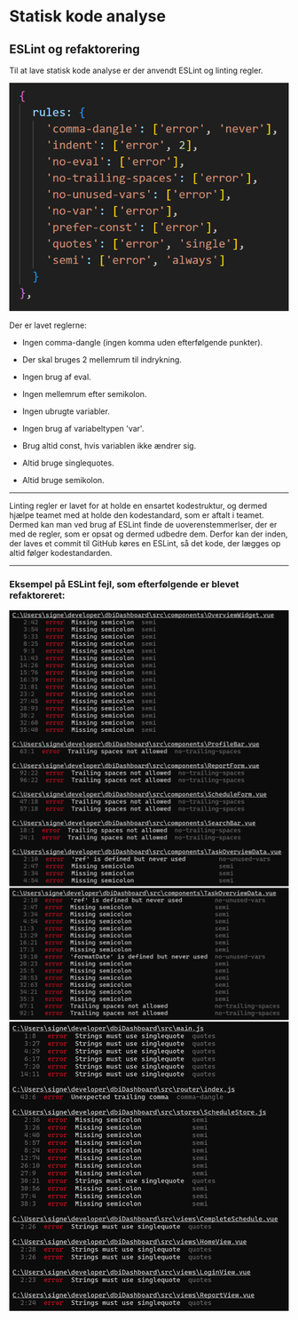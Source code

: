 # Statisk kode analyse

## ESLint og refaktorering
Til at lave statisk kode analyse er der anvendt ESLint og linting regler.

![Linting regler](img/ESLintregler.png)

Der er lavet reglerne:

- Ingen comma-dangle (ingen komma uden efterfølgende punkter).

- Der skal bruges 2 mellemrum til indrykning.

- Ingen brug af eval.

- Ingen mellemrum efter semikolon.

- Ingen ubrugte variabler.

- Ingen brug af variabeltypen 'var'.

- Brug altid const, hvis variablen ikke ændrer sig.

- Altid bruge singlequotes.

- Altid bruge semikolon.

-------------

Linting regler er lavet for at holde en ensartet kodestruktur, og dermed hjælpe teamet med at holde den kodestandard, som er aftalt i teamet. Dermed kan man ved brug af ESLint finde de uoverenstemmerlser, der er med de regler, som er opsat og dermed udbedre dem.
Derfor kan der inden, der laves et commit til GitHub køres en ESLint, så det kode, der lægges op altid følger kodestandarden.

-------------

### Eksempel på ESLint fejl, som efterfølgende er blevet refaktoreret:

![Linting fejl](img/ESLint1.png)
![Linting fejl](img/ESLint2.png)
![Linting fejl](img/ESLint3.png)